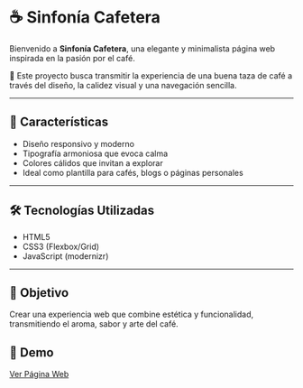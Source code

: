 # ☕ Sinfonía Cafetera

Bienvenido a **Sinfonía Cafetera**, una elegante y minimalista página web inspirada en la pasión por el café.

🌿 Este proyecto busca transmitir la experiencia de una buena taza de café a través del diseño, la calidez visual y una navegación sencilla.

---

## 🚀 Características

- Diseño responsivo y moderno  
- Tipografía armoniosa que evoca calma  
- Colores cálidos que invitan a explorar  
- Ideal como plantilla para cafés, blogs o páginas personales  

---

## 🛠️ Tecnologías Utilizadas

- HTML5  
- CSS3 (Flexbox/Grid)  
- JavaScript (modernizr)

---

## 🎯 Objetivo

Crear una experiencia web que combine estética y funcionalidad, transmitiendo el aroma, sabor y arte del café.


## 🔗 Demo

[Ver Página Web](https://sinfoniacafetera01z.netlify.app/)

